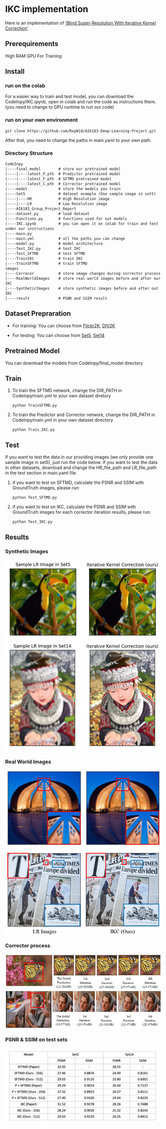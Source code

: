 # IKC implementation
Here is an implementation of ['Blind Super-Resolution With Iterative Kernel Correction'](https://arxiv.org/abs/1904.03377)
## Prerequirements
High RAM GPU For Training
## Install
### run on the colab
For a easier way to train and test model, you can download the CodeInpy/IKC.ipynb, open in colab and run the code as instructions there. (you need to change to GPU runtime to run our code)
### run on your own environment
```
git clone https://github.com/RayW18/AI6103-Deep-Learning-Project.git
```
After that, you need to change the paths in main.yaml to your own path.
### Directory Structure
```
CodeInpy
|----final_model        # store our pretrained model
|----|----latest_P.pth  # Predictor pretrained model
|----|----latest_F.pth  # SFTMD pretrained model
|----|----latest_C.pth  # Corrector pretrained model
|----model              # store the models you train
|----Set5               # dataset example (One sample image in set5)
|----|----HR            # High Resolution image
|----|----LR            # Low Resolution image
|----AI6103_Group_Project_Report
|----dataset.py         # load dataset
|----Functions.py       # functions used for out models
|----IKC.ipynb          # you can open it on colab for train and test under our instructions
|----main.py
|----main.yml           # all the paths you can change
|----model.py           # model architecture
|----Test_IKC.py        # test IKC
|----Test_SFTMD         # test SFTMD 
|----TrainIKC           # train IKC
|----TrainSFTMD         # train SFTMD
images
|----Correcor           # store image changes during corrector process
|----RealWorldImages    # store real world images before and after our IKC
|----SyntheticImages    # store synthetic images before and after out IKC
|----result             # PSNR and SSIM result
```

## Dataset Prepraration
- For training: 
  You can choose from [Flickr2K](http://cv.snu.ac.kr/research/EDSR/Flickr2K.tar), [DIV2K](https://data.vision.ee.ethz.ch/cvl/DIV2K/)

- For testing: You can choose from [Set5](https://uofi.box.com/shared/static/kfahv87nfe8ax910l85dksyl2q212voc.zip), [Set14](https://uofi.box.com/shared/static/igsnfieh4lz68l926l8xbklwsnnk8we9.zip)

## Pretrained Model
You can download the models from CodeInpy/final_model directory

## Train
1. To train the SFTMD network, change the DIR_PATH in CodeInpy/main.yml to your own dataset diretory
   ```
   python TrainSFTMD.py
   ```
2. To train the Predictor and Corrector network, change the DIR_PATH in CodeInpy/main.yml in your own dataset directory
   ```
   python Train_IKC.py
   ```
## Test
If you want to test the data in our providing images (we only provide one sample image in set5), just run the code below. If you want to test the data in other datasets, download and  change the HR_file_path and LR_file_path in the test section in main.yaml file.
1. if you want to test on SFTMD, calculate the PSNR and SSIM with GroundTruth images, please run:
    ```
    python Test_SFTMD.py
    ```
2. if you want to test on IKC, calculate the PSNR and SSIM with GroundTruth images for each corrector iteration results, please run:
   ```
   python Test_IKC.py
   ```

## Results
### Synthetic Images
![](images/SyntheticImages/bird.png)
![](images/SyntheticImages/girl.png)
### Real World Images
![](images/RealWorldImages/Real.png)
### Corrector process
![](images/Corrector/butter.png)
![](images/Corrector/womensit.png)
### PSNR & SSIM on test sets
![](images/result.jpg)